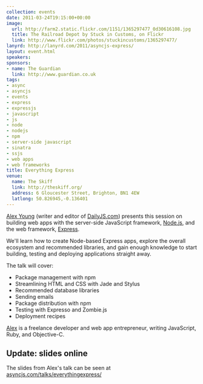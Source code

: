 ```yaml
---
collection: events
date: 2011-03-24T19:15:00+00:00
image:
  url: http://farm2.static.flickr.com/1151/1365297477_0d30616108.jpg
  title: The Railroad Depot by Stuck in Customs, on Flickr
  link: http://www.flickr.com/photos/stuckincustoms/1365297477/
lanyrd: http://lanyrd.com/2011/asyncjs-express/
layout: event.html
speakers:
sponsors:
- name: The Guardian
  link: http://www.guardian.co.uk
tags:
- async
- asyncjs
- events
- express
- expressjs
- javascript
- js
- node
- nodejs
- npm
- server-side javascript
- sinatra
- ssjs
- web apps
- web frameworks
title: Everything Express
venue:
  name: The Skiff
  link: http://theskiff.org/
  address: 6 Gloucester Street, Brighton, BN1 4EW
  latlong: 50.826945,-0.136401
---
```

<p class="summary"><a href="http://alexyoung.org">Alex Young</a> (writer and editor of <a href="http://dailyjs.com">DailyJS.com</a>) presents this session on building web apps with the server-side JavaScript framework, <a href="http://nodejs.org">Node.js</a>, and the web framework, <a href="http://expressjs.com">Express</a>.</p>

<p>We'll learn how to create Node-based Express apps, explore the overall ecosystem and recommended libraries, and gain enough knowledge to start building, testing and deploying applications straight away.</p>

<p>The talk will cover:</p>
<ul>
<li>Package management with npm</li>
    <li>Streamlining HTML and CSS with Jade and Stylus</li>
    <li>Recommended database libraries</li>
    <li>Sending emails</li>
    <li>Package distribution with npm</li>
    <li>Testing with Expresso and Zombie.js</li>
    <li>Deployment recipes</li>
</ul>
<p><a href="http://twitter.com/alex_young">Alex</a> is a freelance developer and web app entrepreneur, writing JavaScript, Ruby, and Objective-C.</p>

<h2>Update: slides online</h2>
<p>The slides from Alex's talk can be seen at <a href="http://asyncjs.com/talks/everythingexpress/">asyncjs.com/talks/everythingexpress/</a></p>

